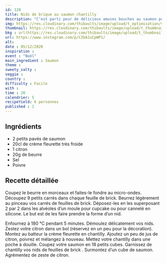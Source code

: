 ```yaml
---
id: 128
title: Nids de brique au saumon chantilly
description: "C’est parti pour de délicieux amuses bouches au saumon pour ravir vos invités !"
img: https://res.cloudinary.com/thibaults/image/upload/t_optimisation/v1607162396/Recipes/20201205_amuses_bouches_saumon.jpg
thumbnail: https://res.cloudinary.com/thibaults/image/upload/t_thumbnail_josie/v1607162396/Recipes/20201205_amuses_bouches_saumon.jpg
bkg : url(https://res.cloudinary.com/thibaults/image/upload/t_thumbnail_josie/v1607162396/Recipes/20201205_amuses_bouches_saumon.jpg)
url: https://www.instagram.com/p/CIbA1uCpWP1/
alt: 
date : 05/12/2020
inspiration : 
event : "Noël"
main_ingredient : Saumon
theme : 
sweety_salty : 
veggie : 
country :
difficulty : Facile
with : 
time : 20
calendrier: 5
recipeYield: 6 personnes
published : 1
---
```


## Ingrédients
 - 2 petits pavés de saumon
 - 20cl de crème fleurette très froide
 - 1 citron 
 - 20g de beurre
 - Sel
 - Poivre

## Recette détaillée
Coupez le beurre en morceaux et faites-le fondre au micro-ondes. Découpez 9 petits carrés dans chaque feuille de brick. Beurrez légèrement au pinceau vos carrés de feuilles de brick. Déposez-les en les superposant 2 par 2 dans les alvéoles d’un moule pour cupcake ou pour cannelé en silicone. Le but est de les faire prendre la forme d’un nid. 

Enfournez à 180 °C pendant 5 minutes. Démoulez délicatement vos nids. Zestez votre citron dans un bol (réservez en un peu pour la décoration). Montez au batteur la crème fleurette en chantilly. Ajoutez un peu de jus de citron, poivrez et mélangez à nouveau. Mettez votre chantilly dans une poche à douille. Coupez votre saumon en 18 petits cubes. Garnissez de chantilly vos nids de feuilles de brick . Surmontez d’un cube de saumon. Agrémentez de zeste de citron.